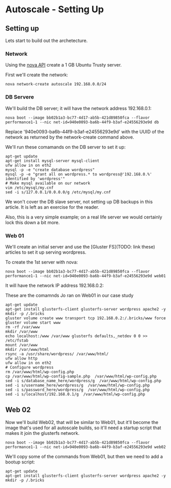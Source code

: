 # Autoscale - Setting Up

## Setting up

Lets start to build out the archetecture.

### Network

Using the [nova API](http://docs.rackspace.com/servers/api/v2/cs-gettingstarted/content/nova_create_server.html) create a 1 GB Ubuntu Trusty server.

First we'll create the network:

    nova network-create autoscale 192.168.0.0/24

### DB Servere

We'll build the DB server; it will have the network address 192.168.0.1:

    nova boot --image bb02b1a3-bc77-4d17-ab5b-421d89850fca --flavor performance1-1 --nic net-id=940e0093-ba6b-44f9-b3af-e24556293e9d db

Replace '940e0093-ba6b-44f9-b3af-e24556293e9d' with the UUID of the network as returned by the network-create command above.

We'll run these comamands on the DB server to set it up:

    apt-get update
    apt-get install mysql-server mysql-client
    ufw allow in on eth2
    mysql -p -e "create database wordpress"
    mysql -p -e "grant all on wordpress.* to wordpress@'192.168.0.%' identified by 'wordpress'"
    # Make mysql available on our network
    vim /etc/mysql/my.cnf 
    sed -i s/127.0.0.1/0.0.0.0/g /etc/mysql/my.cnf

We won't cover the DB slave server, not setting up DB backups in this article. It is left as an exercise for the reader.

Also, this is a very simple example; on a real life server we would certainly lock this down a bit more.

### Web 01

We'll create an initial server and use the [Gluster FS](TODO: link these) articles to set it up serving wordpress.

To create the 1st server with nova:

    nova boot --image bb02b1a3-bc77-4d17-ab5b-421d89850fca --flavor performance1-1 --nic net-id=940e0093-ba6b-44f9-b3af-e24556293e9d web01

It will have the network IP address 192.168.0.2:

These are the comamnds Jo ran on Web01 in our case study

    apt-get update
    apt-get install glusterfs-client glusterfs-server wordpress apache2 -y
    mkdir -p /.bricks
    gluster volume create www transport tcp 192.168.0.2:/.bricks/www force 
    gluster volume start www
    rm -rf /var/www
    mkdir /var/www
    echo localhost:/www /var/www glusterfs defaults,_netdev 0 0 >> /etc/fstab
    mount /var/www
    mkdir /var/www/html
    rsync -a /usr/share/wordpress/ /var/www/html/
    ufw allow http
    ufw allow in on eth2
    # Configure wordpress
    rm /var/www/html/wp-config.php
    cp /var/www/html/wp-config-sample.php  /var/www/html/wp-config.php
    sed -i s/database_name_here/wordpress/g  /var/www/html/wp-config.php 
    sed -i s/username_here/wordpress/g  /var/www/html/wp-config.php 
    sed -i s/password_here/wordpress/g  /var/www/html/wp-config.php 
    sed -i s/localhost/192.168.0.1/g  /var/www/html/wp-config.php 

## Web 02

Now we'll build Web02, that will be similar to Web01, but it'll become the image that's used for all autoscale builds, so it'll need a startup script that makes it join the glusterfs network.

    nova boot --image bb02b1a3-bc77-4d17-ab5b-421d89850fca --flavor performance1-1 --nic net-id=940e0093-ba6b-44f9-b3af-e24556293e9d web02

We'll copy some of the commands from Web01, but then we need to add a bootup script:

    apt-get update
    apt-get install glusterfs-client glusterfs-server wordpress apache2 -y
    mkdir -p /.bricks


